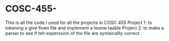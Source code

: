# COSC-455-
This is all the code I used for all the projects in COSC 455 
 Project 1: to tokening a give fiven file and implement a leume taable 
 Project 2: to make a parser to see if teh experssion of the file are syntaicallly correct 
